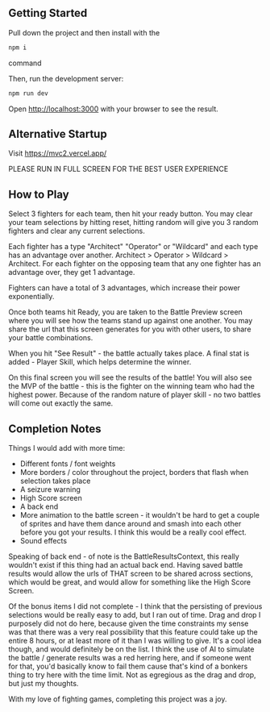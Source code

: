 ## Getting Started
Pull down the project and then install with the 
```bash
npm i
```
command

Then, run the development server:

```bash
npm run dev
```

Open [http://localhost:3000](http://localhost:3000) with your browser to see the result.

## Alternative Startup

Visit https://mvc2.vercel.app/

PLEASE RUN IN FULL SCREEN FOR THE BEST USER EXPERIENCE

## How to Play

Select 3 fighters for each team, then hit your ready button.  You may clear your team selections by hitting reset, hitting random will give you 3 random fighters and clear any current selections.

Each fighter has a type "Architect" "Operator" or "Wildcard" and each type has an advantage over another.  Architect > Operator > Wildcard > Architect.  For each fighter on the opposing team that any one fighter has an advantage over, they get 1 advantage.

Fighters can have a total of 3 advantages, which increase their power exponentially. 

Once both teams hit Ready, you are taken to the Battle Preview screen where you will see how the teams stand up against one another.  You may share the url that this screen generates for you with other users, to share your battle combinations.

When you hit "See Result" - the battle actually takes place.  A final stat is added - Player Skill, which helps determine the winner.

On this final screen you will see the results of the battle!  You will also see the MVP of the battle - this is the fighter on the winning team who had the highest power.  Because of the random nature of player skill - no two battles will come out exactly the same.


## Completion Notes

Things I would add with more time:
- Different fonts / font weights
- More borders / color throughout the project, borders that flash when selection takes place
- A seizure warning
- High Score screen
- A back end
- More animation to the battle screen - it wouldn't be hard to get a couple of sprites and have them dance around and smash into each other before you got your results.  I think this would be a really cool effect.
- Sound effects

Speaking of back end - of note is the BattleResultsContext, this really wouldn't exist if this thing had an actual back end.  Having saved battle results would allow the urls of THAT screen to be shared across sections, which would be great, and would allow for something like the High Score Screen.

Of the bonus items I did not complete - I think that the persisting of previous selections would be really easy to add, but I ran out of time.  Drag and drop I purposely did not do here, because given the time constraints my sense was that there was a very real possibility that this feature could take up the entire 8 hours, or at least more of it than I was willing to give.  It's a cool idea though, and would definitely be on the list. I think the use of AI to simulate the battle / generate results was a red herring here, and if someone went for that, you'd basically know to fail them cause that's kind of a bonkers thing to try here with the time limit.  Not as egregious as the drag and drop, but just my thoughts.

With my love of fighting games, completing this project was a joy.  
